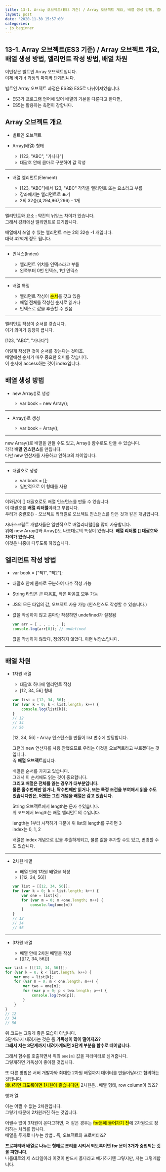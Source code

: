 ```yaml
---
title: 13-1. Array 오브젝트(ES3 기준) / Array 오브젝트 개요, 배열 생성 방법, 엘리먼트 작성 방법, 배열 차원
layout: post
date: '2020-11-30 15:57:00'
categories:
- js_beginner
---
```


## 13-1. Array 오브젝트(ES3 기준) / Array 오브젝트 개요, 배열 생성 방법, 엘리먼트 작성 방법, 배열 차원

이번장은 빌트인 Array 오브젝트입니다.  
이제 비기너 과정의 마지막 단계입니다.  

빌트인 Array 오브젝트 과정은 ES3와 ES5로 나뉘어져있습니다.  

* ES3가 프로그램 언어에 있어 배열의 기본을 다룬다고 한다면,
* ES5는 활용하는 측면이 강합니다.

## Array 오브젝트 개요

* 빌트인 오브젝트
* Array(배열) 형태

    * [123, "ABC", "가나다"]
    * 대괄호 안에 콤마로 구분하여 값 작성
    
---

* 배열 엘리먼트(Element)

    * [123, "ABC"]에서 123, "ABC" 각각을 엘리먼트 또는 요소라고 부름
    * 강좌에서는 엘리먼트로 표기
    * 2의 32승(4,294,967,296) - 1개
    
---

엘리먼트와 요소 : 약간의 뉘앙스 차이가 있습니다.  
그래서 강좌에선 엘리먼트로 표기합니다.

배열에서 쓰일 수 있는 엘리먼트 수는 2의 32승 -1 개입니다.  
대략 42억개 정도 됩니다.

---

* 인덱스(Index)

    * 엘리먼트 위치를 인덱스라고 부름
    * 왼쪽부터 0번 인덱스, 1번 인덱스
    
---

* 배열 특징

    * 엘리먼트 작성이 <mark>순서</mark>를 갖고 있음
    * 배열 전체를 작성한 순서로 읽거나
    * 인덱스로 값을 추출할 수 있음
    
---

엘리먼트 작성이 순서를 갖습니다.  
이거 의미가 굉장히 큽니다.

[123, "ABC", "가나다"]

이렇게 작성한 것이 순서를 갖는다는 것이죠.  
배열에선 순서가 매우 중요한 의미를 갖습니다.  
이 순서에 access하는 것이 index입니다.

## 배열 생성 방법

* new Array()로 생성

    * var book = new Array();

---

* Array()로 생성

    * var book = Array();
    
---

new Array()로 배열을 만들 수도 있고, Array() 함수로도 만들 수 있습니다.  
각각 **배열 인스턴스**를 만듭니다.  
다만 new 연산자를 사용하고 안하고의 차이입니다.

---

* 대괄호로 생성

    * var book = [];
    * 일반적으로 이 형태를 사용
    
---

이와같이 [] 대괄호로도 배열 인스턴스를 만들 수 있습니다.  
이 대괄호를 **배열 리터럴**이라고 부릅니다.  
우리과 중괄호{} - 오브젝트 리터럴로 오브젝트 인스턴스를 만든 것과 같은 개념입니다.

자바스크립트 개발자들은 일반적으로 배열리터럴[]을 많이 사용합니다.  
위에 new Array()와 Array()도 나름대로의 특징이 있습니다.
**배열 리터럴 [] 대괄호와 차이가 있습니다.**  
이것은 나중에 다루도록 하겠습니다.

## 엘리먼트 작성 방법

* var book = ["책1", "책2"];
* 대괄호 안에 콤마로 구분하여 다수 작성 가능
* String 타입은 큰 따옴표, 작은 따옴표 모두 가능
* JS의 모든 타입의 값, 오브젝트 사용 가능 (인스턴스도 작성할 수 있습니다.)
* 값을 작성하지 않고 콤마만 작성하면 undefined가 설정됨

    ```javascript
    var arr = [ , , , , , ];
    console.log(arr[0]); // undefined
    ```
    
    값을 작성하지 않았다, 정의하지 않았다. 이런 뉘앙스입니다.
    
---

## 배열 차원

* 1차원 배열

    * 대괄호 하나에 엘리먼트 작성
    * [12, 34, 56] 형태
    
    ```javascript
    var list = [12, 34, 56];
    for (var k = 0; k < list.length; k++) {
        console.log(list[k]);
    }
    // 12
    // 34
    // 56
    ```
  
    [12, 34, 56] - Array 인스턴스를 만들어 list 변수에 할당합니다.  
    
    그런데 new 연산자를 사용 안했으므로 우리는 이것을 오브젝트라고 부르겠다는 것입니다.  
    즉 **배열 오브젝트**입니다.  
    
    배열은 순서를 가지고 있습니다.  
    그래서 이 순서애도 읽는 것이 중요합니다.  
    **그리고 배열은 전체를 읽는 경우가 대부분입니다.**  
    **물론 홀수번째만 읽거나, 짝수번째만 읽거나, 또는 특정 조건을 부여해서 읽을 수도 있습니다만은, 어쨌든 그런 개념을 배열은 갖고 있습니다.**
    
    String 오브젝트에서 length는 문자 수였습니다.  
    위 코드에서 length는 배열 엘리먼트의 수입니다.
    
    length는 1부터 시작하기 때문에 위 list의 length를 구하면 3  
    index는 0, 1, 2
    
    배열은 index 개념으로 값을 추출하게되고, 물론 값을 추가할 수도 있고, 변경할 수도 있습니다.
    
---

* 2차원 배열

    * 배열 안에 1차원 배열을 작성
    * [[12, 34, 56]]
    
    ```javascript
    var list = [[12, 34, 56]];
    for (var k = 0; k < list.length; k++) {
        var one = list[k];
        for (var m = 0; m <one.length; m++) {
            console.log(one[m])
        }
    }
    // 12
    // 34
    // 56
    ```
    
---

* 3차원 배열

    * 배열 안에 2차원 배열을 작성
    * [[[12, 34, 56]]]
    
```javascript
var list = [[[12, 34, 56]]];
for (var k = 0; k < list.length; k++) {
    var one = list[k];
    for (var m = 0; m < one.length; m++) {
        var two = one[m];
        for (var p = 0; p < two.length; p++) {
            console.log(two[p]);
        }
    }
}
// 12
// 34
// 56
```

위 코드는 그렇게 좋은 모습이 아닙니다.  
3단계까지 내려가는 것은 좀 **가독성이 많이 떨어지죠?**  
**그래서 저는 3단계까지 내려가게되면 3단계 부분을 함수로 떼어냅니다.**

그래서 함수를 호출하면서 위의 `one[m]` 값을 파라미터로 넘겨줍니다.  
그렇게하면 가독성이 좋아질 것입니다.

또 다른 방법은 서버 개발자와 최대한 2차원 배열까지 데이터를 만들어달라고 협의하는 것입니다.  
<mark>왜냐하면 되도록이면 1차원이 좋습니다만,</mark> 2차원은.. 배열 형태, row column이 있죠?  

행과 열.

이는 어쩔 수 없는 2차원입니다.  
그렇기 때문에 2차원까진 하는 것입니다.  

어쩔수 없이 3차원이 온다고하면, 저 같은 경우는 <mark>for문에 들어가기 전</mark>에 2차원으로 정리하는 처리를 합니다.  
배열을 두개로 나누는 방법.. 즉, 오브젝트와 프로퍼티죠?

**프로퍼티와 배열로 나누는 형태로 분리를 시켜서 되도록이면 for 문이 3개가 중첩되는 것을 피합니다.**  
나름대로의 제 스타일이라 이것이 반드시 옳다라고 얘기하기엔 그렇지만, 저는 그렇게합니다.